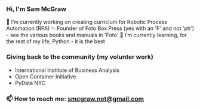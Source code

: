 ### Hi, I'm Sam McGraw 
🔭 I’m currently working on creating curriclum for Robotic Process Automation (RPA)
✨ Founder of Foto Box Press (yes with an 'F' and not 'ph') - see the various books and manuals in 'Foto'
🌱 I’m currently learning, for the rest of my life, Python - it is the best

### Giving back to the community (my volunter work)
- International Institute of Business Analysis 
- Open Container Initiative
- PyData NYC 

### 📫 How to reach me: smcgraw.net@gmail.com

<!--
**smcgrawDotNet/smcgrawDotNet** is a ✨ _special_ ✨ repository because its `README.md` (this file) appears on your GitHub profile.

Here are some ideas to get you started:

- 🔭 I’m currently working on ...
-  ...
- 👯 I’m looking to collaborate on ...
- 🤔 I’m looking for help with ...
- 💬 Ask me about ...
- 📫 How to reach me: ...
- 😄 Pronouns: ...
- ⚡ Fun fact: ...
-->

